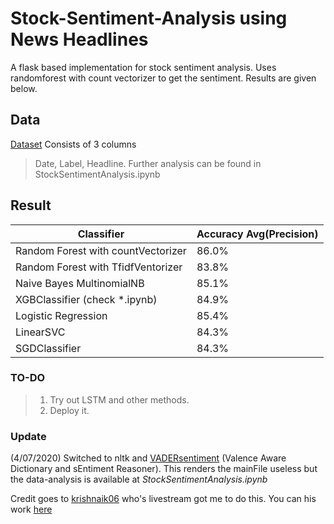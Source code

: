 # Stock-Sentiment-Analysis using News Headlines
A flask based implementation for stock sentiment analysis.
Uses randomforest with count vectorizer to get the sentiment.
Results are given below.
## Data
[Dataset](https://www.kaggle.com/aaron7sun/stocknews)
Consists of 3 columns 
  > Date,
  > Label,
  > Headline.
Further analysis can be found in StockSentimentAnalysis.ipynb

## Result

| Classifier                         | Accuracy Avg(Precision)  |
|------------------------------------|--------------------------|
| Random Forest with countVectorizer |       86.0%              |
| Random Forest with TfidfVentorizer |       83.8%              |
| Naive Bayes MultinomialNB          |       85.1%              |
| XGBClassifier (check *.ipynb)      |       84.9%              |
| Logistic Regression                |       85.4%              |
| LinearSVC                          |       84.3%              |
| SGDClassifier                      |       84.3%              |

### TO-DO
>1. Try out LSTM and other methods.
>2. Deploy it.


### Update
(4/07/2020)
Switched to nltk and [VADERsentiment](https://github.com/cjhutto/vaderSentiment) (Valence Aware Dictionary and sEntiment Reasoner).
  This renders the mainFile useless but the data-analysis is available at *StockSentimentAnalysis.ipynb* 

Credit goes to [krishnaik06](https://github.com/krishnaik06) who's livestream got me to do this. You can his work [here](https://github.com/krishnaik06/Stock-Sentiment-Analysis)
